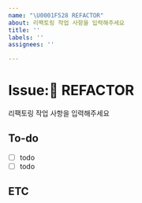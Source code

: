 ```yaml
---
name: "\U0001F528 REFACTOR"
about: 리팩토링 작업 사항을 입력해주세요
title: ''
labels: ''
assignees: ''

---
```


# Issue:🔨 REFACTOR
리팩토링 작업 사항을 입력해주세요

## To-do
- [ ] todo
- [ ] todo

## ETC
